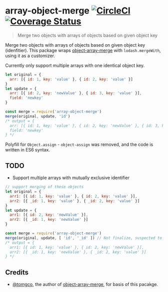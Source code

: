 # array-object-merge [![CircleCI](https://circleci.com/gh/tgknight/array-object-merge.svg?style=shield&circle-token=:circle-token)](https://circleci.com/gh/tgknight/array-object-merge) [![Coverage Status](https://coveralls.io/repos/github/tgknight/array-object-merge/badge.svg?branch=master)](https://coveralls.io/github/tgknight/array-object-merge?branch=master)

> Merge two objects with arrays of objects based on given object key

Merge two objects with arrays of objects based on given object key (idenfitier).
This package wraps [object-array-merge](https://www.npmjs.com/package/object-array-merge)
with `lodash.mergeWith`, using it as a customizer.

Currently only support multiple arrays with one identical object key.

```js
let original = {
  arr: [{ id: 1, key: 'value' }, { id: 2, key: 'value' }]
}
let update = {
  arr: [{ id: 2, key: 'newValue' }, { id: 3, key: 'value' }],
  field: 'newkey'
}

const merge = require('array-object-merge')
merge(original, update, 'id')
/* output = {
  arr: [{ id: 1, key: 'value' }, { id: 2, key: 'newValue' }, { id: 3, key: 'value' }],
  field: 'newkey'
} */
```

Polyfill for `Object.assign` - `object-assign` was removed, and the code is written in ES6 syntax.

## TODO

* Support multiple arrays with mutually exclusive identifier

```js
// support merging of these objects
let original = {
  arr1: [{ id: 1, key: 'value' }, { id: 2, key: 'value' }],
  arr2: [{ _id: 1, key: 'value' }, { _id: 2, key: 'value' }]
}
let update = {
  arr1: [{ id: 2, key: 'newValue' }],
  arr2: [{ _id: 1, key: 'newValue' }]
}

const merge = require('array-object-merge')
merge(original, update, [ 'id', '_id' ]) // Not finalize, suspected to be changed
/* output = {
  arr1: [{ id: 1, key: 'value' }, { id: 2, key: 'newValue' }],
  arr2: [{ _id: 1, key: 'newValue' }, { _id: 2, key: 'value' }]
} */
```

## Credits

* [@tomgco](https://www.npmjs.com/~tomgco), the author of [object-array-merge](https://www.npmjs.com/package/object-array-merge), for basis of this pacakge.
